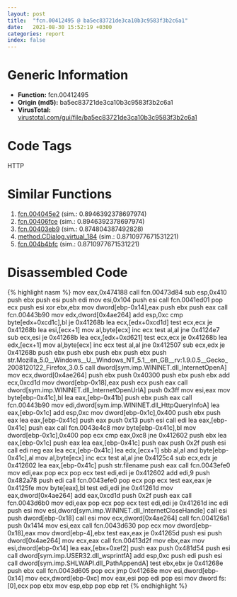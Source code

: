 ```yaml
---
layout: post
title:  "fcn.00412495 @ ba5ec83721de3ca10b3c9583f3b2c6a1"
date:   2021-08-30 15:52:19 +0300
categories: report
index: false
---
```


# Generic Information
- **Function:** fcn.00412495
- **Origin (md5):** ba5ec83721de3ca10b3c9583f3b2c6a1
- **VirusTotal:** [virustotal.com/gui/file/ba5ec83721de3ca10b3c9583f3b2c6a1][virustotal_ref]

# Code Tags
<span class="tag" id="HTTP">HTTP</span>


# Similar Functions

1. [fcn.004045e2][similar_1_ref] (sim.: 0.8946392378697974)
2. [fcn.00406fce][similar_2_ref] (sim.: 0.8946392378697974)
3. [fcn.00403eb9][similar_3_ref] (sim.: 0.874804387492828)
4. [method.CDialog.virtual\_184][similar_4_ref] (sim.: 0.8710977671531221)
5. [fcn.004b4bfc][similar_5_ref] (sim.: 0.8710977671531221)


# Disassembled Code

{% highlight nasm %}
mov eax,0x474188
call fcn.00473d84
sub esp,0x410
push ebx
push esi
push edi
mov esi,0x104
push esi
call fcn.0041ed01
pop ecx
push esi
xor ebx,ebx
mov dword[ebp-0x14],eax
push ebx
push eax
call fcn.00443b90
mov edx,dword[0x4ae264]
add esp,0xc
cmp byte[edx+0xcd1c],bl
je 0x41268b
lea ecx,[edx+0xcd1d]
test ecx,ecx
je 0x41268b
lea esi,[ecx+1]
mov al,byte[ecx]
inc ecx
test al,al
jne 0x4124e7
sub ecx,esi
je 0x41268b
lea ecx,[edx+0xd621]
test ecx,ecx
je 0x41268b
lea edx,[ecx+1]
mov al,byte[ecx]
inc ecx
test al,al
jne 0x412507
sub ecx,edx
je 0x41268b
push ebx
push ebx
push ebx
push ebx
push str.Mozilla_5.0__Windows__U__Windows_NT_5.1__en_GB__rv:1.9.0.5__Gecko_2008120122_Firefox_3.0.5
call dword[sym.imp.WININET.dll_InternetOpenA]
mov ecx,dword[0x4ae264]
push ebx
push 0x40300
push ebx
push ebx
add ecx,0xcd1d
mov dword[ebp-0x18],eax
push ecx
push eax
call dword[sym.imp.WININET.dll_InternetOpenUrlA]
push 0x3ff
mov esi,eax
mov byte[ebp-0x41c],bl
lea eax,[ebp-0x41b]
push ebx
push eax
call fcn.00443b90
mov edi,dword[sym.imp.WININET.dll_HttpQueryInfoA]
lea eax,[ebp-0x1c]
add esp,0xc
mov dword[ebp-0x1c],0x400
push ebx
push eax
lea eax,[ebp-0x41c]
push eax
push 0x13
push esi
call edi
lea eax,[ebp-0x41c]
push eax
call fcn.0043e4c8
mov byte[ebp-0x41c],bl
mov dword[ebp-0x1c],0x400
pop ecx
cmp eax,0xc8
jne 0x412602
push ebx
lea eax,[ebp-0x1c]
push eax
lea eax,[ebp-0x41c]
push eax
push 0x2f
push esi
call edi
neg eax
lea ecx,[ebp-0x41c]
lea edx,[ecx+1]
sbb al,al
and byte[ebp-0x41c],al
mov al,byte[ecx]
inc ecx
test al,al
jne 0x4125c4
sub ecx,edx
je 0x412602
lea eax,[ebp-0x41c]
push str.filename
push eax
call fcn.0043efe0
mov edi,eax
pop ecx
pop ecx
test edi,edi
je 0x412602
add edi,9
push 0x482a78
push edi
call fcn.0043efe0
pop ecx
pop ecx
test eax,eax
je 0x4125fe
mov byte[eax],bl
test edi,edi
jne 0x41261d
mov eax,dword[0x4ae264]
add eax,0xcd1d
push 0x2f
push eax
call fcn.0043d6b0
mov edi,eax
pop ecx
pop ecx
test edi,edi
je 0x41261d
inc edi
push esi
mov esi,dword[sym.imp.WININET.dll_InternetCloseHandle]
call esi
push dword[ebp-0x18]
call esi
mov ecx,dword[0x4ae264]
call fcn.004126a1
push 0x1414
mov esi,eax
call fcn.0043d630
pop ecx
mov dword[ebp-0x18],eax
mov dword[ebp-4],ebx
test eax,eax
je 0x41265d
push esi
push dword[0x4ae264]
mov ecx,eax
call fcn.00413d2f
mov ebx,eax
mov esi,dword[ebp-0x14]
lea eax,[ebx+0xef2]
push eax
push 0x481d54
push esi
call dword[sym.imp.USER32.dll_wsprintfA]
add esp,0xc
push edi
push esi
call dword[sym.imp.SHLWAPI.dll_PathAppendA]
test ebx,ebx
je 0x41268e
push ebx
call fcn.0043d605
pop ecx
jmp 0x41268e
mov esi,dword[ebp-0x14]
mov ecx,dword[ebp-0xc]
mov eax,esi
pop edi
pop esi
mov dword fs:[0],ecx
pop ebx
mov esp,ebp
pop ebp
ret
{% endhighlight %}


[similar_1_ref]: /report/fcn.004045e2@f360d53698056c0bd2342cbdb569d856
[similar_2_ref]: /report/fcn.00406fce@623952564c193310b2e5c9b0fe299d07
[similar_3_ref]: /report/fcn.00403eb9@1123b7aa5760238fe93045e585b8234c
[similar_4_ref]: /report/method.CDialog.virtual_184@7453c96a6fbd42ec690b8deb53eafcba
[similar_5_ref]: /report/fcn.004b4bfc@3e981d1767f44f5fe2446a49ffe52f4e
[virustotal_ref]: https://www.virustotal.com/gui/file/ba5ec83721de3ca10b3c9583f3b2c6a1
